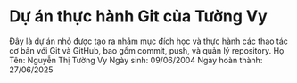 # Dự án thực hành Git của Tường Vy
Đây là dự án nhỏ được tạo ra nhằm mục đích học và thực hành các thao tác cơ bản với Git và GitHub, bao gồm commit, push, và quản lý repository.
Họ Tên: Nguyễn Thị Tường Vy
Ngày sinh: 09/06/2004
Ngày hoàn thành: 27/06/2025